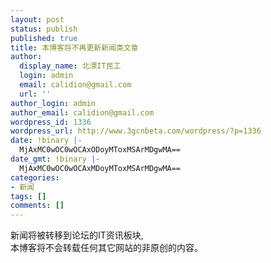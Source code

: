 ```yaml
---
layout: post
status: publish
published: true
title: 本博客将不再更新新闻类文章
author:
  display_name: 北漂IT民工
  login: admin
  email: calidion@gmail.com
  url: ''
author_login: admin
author_email: calidion@gmail.com
wordpress_id: 1336
wordpress_url: http://www.3gcnbeta.com/wordpress/?p=1336
date: !binary |-
  MjAxMC0wOC0wOCAxODoyMToxMSArMDgwMA==
date_gmt: !binary |-
  MjAxMC0wOC0wOCAxMDoyMToxMSArMDgwMA==
categories:
- 新闻
tags: []
comments: []
---
```

<p>新闻将被转移到论坛的IT资讯板块,<br />
本博客将不会转载任何其它网站的非原创的内容。</p>
